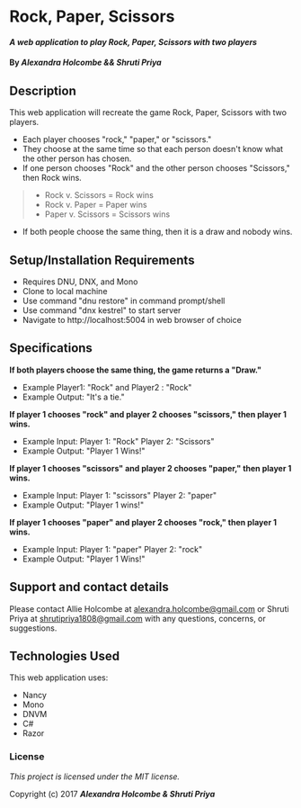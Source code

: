 # Rock, Paper, Scissors

#### _A web application to play Rock, Paper, Scissors with two players_

#### By _**Alexandra Holcombe && Shruti Priya**_

## Description

This web application will recreate the game Rock, Paper, Scissors with two players.
* Each player chooses "rock," "paper," or "scissors."
* They choose at the same time so that each person doesn't know what the other person has chosen.
* If one person chooses "Rock" and the other person chooses "Scissors," then Rock wins.
> * Rock v. Scissors = Rock wins
> * Rock v. Paper = Paper wins
> * Paper v. Scissors = Scissors wins
* If both people choose the same thing, then it is a draw and nobody wins.

## Setup/Installation Requirements

* Requires DNU, DNX, and Mono
* Clone to local machine
* Use command "dnu restore" in command prompt/shell
* Use command "dnx kestrel" to start server
* Navigate to http://localhost:5004 in web browser of choice

## Specifications

**If both players choose the same thing, the game returns a "Draw."**
* Example Player1: "Rock" and  Player2 : "Rock"
* Example Output: "It's a tie."

**If player 1 chooses "rock" and player 2 chooses "scissors," then player 1 wins.**
* Example Input: Player 1: "Rock" Player 2: "Scissors"
* Example Output: "Player 1 Wins!"

<!-- **If player 1 chooses "rock" and player 2 chooses "paper," then player 2 wins.**
* Example Input: Player 1: "Rock" Player 2: "Paper"
* Example Output: "Player 2 Wins!"

**If player 1 chooses "scissors" and player 2 chooses "rock," then player 2 wins.**
* Example Input: Player 1: "Scissors" Player 2: "Paper"
* Example Output: "Player 2 Wins!" -->

**If player 1 chooses "scissors" and player 2 chooses "paper," then player 1 wins.**
* Example Input: Player 1: "scissors" Player 2: "paper"
* Example Output: "Player 1 wins!"

**If player 1 chooses "paper" and player 2 chooses "rock," then player 1 wins.**
* Example Input: Player 1: "paper" Player 2: "rock"
* Example Output: "Player 1 Wins!"

<!-- **If player 1 chooses "paper" and player 2 chooses "scissors," then player 2 wins.**
* Example Input: Player 1: "paper" Player 2: "scissors"
* Example Output: "Player 2 Wins!" -->

## Support and contact details

Please contact Allie Holcombe at alexandra.holcombe@gmail.com or Shruti Priya at shrutipriya1808@gmail.com with any questions, concerns, or suggestions.

## Technologies Used

This web application uses:
* Nancy
* Mono
* DNVM
* C#
* Razor

### License

*This project is licensed under the MIT license.*

Copyright (c) 2017 **_Alexandra Holcombe & Shruti Priya_**
